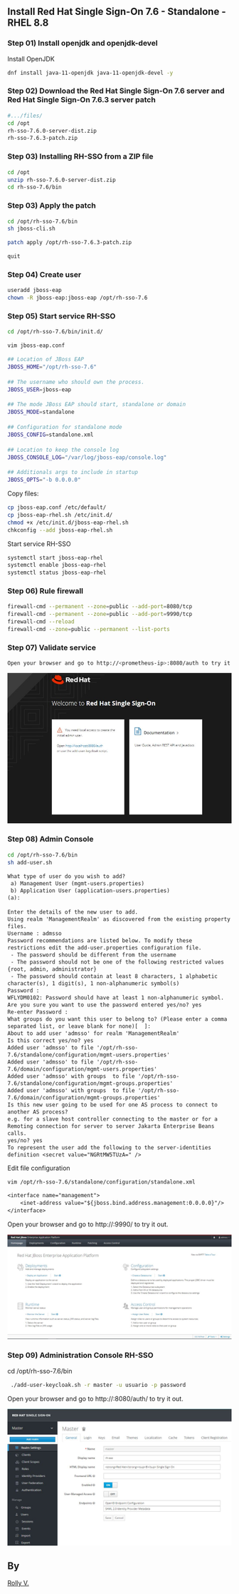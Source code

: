 ## Install Red Hat Single Sign-On 7.6 - Standalone - RHEL 8.8

### Step 01) Install openjdk and openjdk-devel 
Install OpenJDK
```sh
dnf install java-11-openjdk java-11-openjdk-devel -y
```

### Step 02) Download the Red Hat Single Sign-On 7.6 server and Red Hat Single Sign-On 7.6.3 server patch
```sh
#.../files/
cd /opt
rh-sso-7.6.0-server-dist.zip
rh-sso-7.6.3-patch.zip
```

### Step 03) Installing RH-SSO from a ZIP file
```sh
cd /opt
unzip rh-sso-7.6.0-server-dist.zip
cd rh-sso-7.6/bin
```

### Step 03) Apply the patch
```sh
cd /opt/rh-sso-7.6/bin
sh jboss-cli.sh
```
```sh
patch apply /opt/rh-sso-7.6.3-patch.zip
```
```sh
quit
```

### Step 04) Create user
```sh
useradd jboss-eap
chown -R jboss-eap:jboss-eap /opt/rh-sso-7.6
```

### Step 05) Start service RH-SSO
```sh
cd /opt/rh-sso-7.6/bin/init.d/
```
```sh
vim jboss-eap.conf
```
```sh
## Location of JBoss EAP
JBOSS_HOME="/opt/rh-sso-7.6"

## The username who should own the process.
JBOSS_USER=jboss-eap

## The mode JBoss EAP should start, standalone or domain
JBOSS_MODE=standalone

## Configuration for standalone mode
JBOSS_CONFIG=standalone.xml

## Location to keep the console log
JBOSS_CONSOLE_LOG="/var/log/jboss-eap/console.log"

## Additionals args to include in startup
JBOSS_OPTS="-b 0.0.0.0"
```
Copy files:
```sh
cp jboss-eap.conf /etc/default/
cp jboss-eap-rhel.sh /etc/init.d/
chmod +x /etc/init.d/jboss-eap-rhel.sh
chkconfig --add jboss-eap-rhel.sh
```
Start service RH-SSO
```sh
systemctl start jboss-eap-rhel
systemctl enable jboss-eap-rhel
systemctl status jboss-eap-rhel
```

### Step 06) Rule firewall
```sh
firewall-cmd --permanent --zone=public --add-port=8080/tcp
firewall-cmd --permanent --zone=public --add-port=9990/tcp
firewall-cmd --reload
firewall-cmd --zone=public --permanent --list-ports
```

### Step 07) Validate service
```sh
Open your browser and go to http://<prometheus-ip>:8080/auth to try it out.
```

<img title="RH-SSO" alt="Alt text" src="files/rh-sso.JPG">

### Step 08) Admin Console
```sh
cd /opt/rh-sso-7.6/bin
sh add-user.sh
```
```text
What type of user do you wish to add?
 a) Management User (mgmt-users.properties)
 b) Application User (application-users.properties)
(a):

Enter the details of the new user to add.
Using realm 'ManagementRealm' as discovered from the existing property files.
Username : admsso
Password recommendations are listed below. To modify these restrictions edit the add-user.properties configuration file.
 - The password should be different from the username
 - The password should not be one of the following restricted values {root, admin, administrator}
 - The password should contain at least 8 characters, 1 alphabetic character(s), 1 digit(s), 1 non-alphanumeric symbol(s)
Password :
WFLYDM0102: Password should have at least 1 non-alphanumeric symbol.
Are you sure you want to use the password entered yes/no? yes
Re-enter Password :
What groups do you want this user to belong to? (Please enter a comma separated list, or leave blank for none)[  ]:
About to add user 'admsso' for realm 'ManagementRealm'
Is this correct yes/no? yes
Added user 'admsso' to file '/opt/rh-sso-7.6/standalone/configuration/mgmt-users.properties'
Added user 'admsso' to file '/opt/rh-sso-7.6/domain/configuration/mgmt-users.properties'
Added user 'admsso' with groups  to file '/opt/rh-sso-7.6/standalone/configuration/mgmt-groups.properties'
Added user 'admsso' with groups  to file '/opt/rh-sso-7.6/domain/configuration/mgmt-groups.properties'
Is this new user going to be used for one AS process to connect to another AS process?
e.g. for a slave host controller connecting to the master or for a Remoting connection for server to server Jakarta Enterprise Beans calls.
yes/no? yes
To represent the user add the following to the server-identities definition <secret value="NGRtMW5TUzA=" />

```
Edit file configuration
```sh
vim /opt/rh-sso-7.6/standalone/configuration/standalone.xml
```
```txt
<interface name="management">
    <inet-address value="${jboss.bind.address.management:0.0.0.0}"/>
</interface>
```

Open your browser and go to http://<your-ip>:9990/ to try it out.

<img title="RH-SSO" alt="Alt text" src="files/rh-sso-console.JPG">

### Step 09) Administration Console RH-SSO
cd /opt/rh-sso-7.6/bin
```sh
 ./add-user-keycloak.sh -r master -u usuario -p password
```

Open your browser and go to http://<your-ip>:8080/auth/ to try it out.

<img title="RH-SSO" alt="Alt text" src="files/rh-sso-admin.JPG">

## By

[Rolly V.](https://www.linkedin.com/in/rolly-s-villegas-delgado-aa9b9563/)
